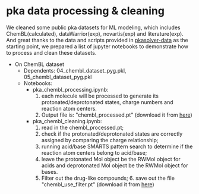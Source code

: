 # pka data processing & cleaning

We cleaned some public pka datasets for ML modeling, which includes ChemBL(calculated), dataWarrior(exp), novartis(exp) and literature(exp). And great thanks to the data and scripts provided in [pkasolver-data](https://github.com/wiederm/pkasolver-data) as the starting point, we prepared a list of jupyter notebooks to demonstrate how to process and clean these datasets.   

- On ChemBL dataset  
    - Dependents: 04_chembl_dataset_pyg.pkl, 05_chembl_dataset_pyg.pkl   
    - Notebooks:   
        - pka_chembl_processing.ipynb:     
            1. each molecule will be processed to generate its protonated/deprotonated states, charge numbers and reaction atom centers.     
            2. Output file is: "chembl_processed.pt" (download it from [here](https://drive.google.com/file/d/1KEgGI3vjSETPEPsqbm4YkjlTxvkkySEV/view?usp=drive_link))   
        - pka_chembl_cleaning.ipynb: 
            1. read in the chembl_processed.pt;    
            2. check if the protonated/deprotonated states are correctly assigned by comparing the charge relationship;    
            3. running acid/base SMARTS pattern search to determine if the reaction atom centers belong to acid/base;     
            4. leave the protonated Mol object be the RWMol object for acids and deprotonated Mol object be the RWMol object for bases.     
            5. Filter out the drug-like compounds; 6. save out the file "chembl_use_filter.pt" (download it from [here](https://drive.google.com/file/d/1ZUU2r6VVAPUais_dkfnqJJlr7sh8HyOo/view?usp=drive_link))   